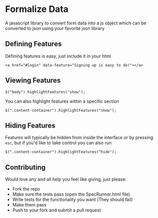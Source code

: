 # Formalize Data
A javascript library to convert form data into a js object which can be converted to json using your favorite json library

## Defining Features
Defining features is easy, just include it in your html

```
<a href="#login" data-feature="Signing up is easy to do!"></a>
```

## Viewing Features
```
$("body").highlightFeatures("show");
```
You can also highlight features within a specific section
```
$(".content-container").highlightFeatures("show");
```

## Hiding Features
Features will typically be hidden from inside the interface or by pressing `esc`, but if you'd like to take control you can also run
```
$(".content-container").highlightFeatures("hide");
```

## Contributing
Would love any and all help you feel like giving, just please:

 - Fork the repo
 - Make sure the tests pass (open the SpecRunner.html file)
 - Write tests for the functionality you want (They should fail)
 - Make them pass
 - Push to your fork and submit a pull request